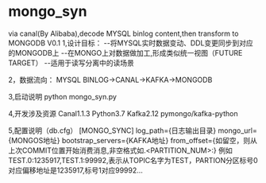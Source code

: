 # mongo_syn
via canal(By Alibaba),decode MYSQL binlog content,then transform to MONGODB
V0.1
1,设计目标：
  --将MYSQL实时数据变动、DDL变更同步到对应的MONGODB上
  --在MONGO上对数据做加工,形成类似统一视图（FUTURE TARGET）
  --适用于读写分离中的读场景

2，数据流向：
  MYSQL BINLOG->CANAL->KAFKA->MONGODB

3,启动说明
  python mongo_syn.py <TOPCI> <CONSUMER-GROUP-NAME> 

4,开发涉及资源
  Canal1.1.3
  Python3.7
  Kafka2.12
  pymongo/kafka-python

5,配置说明（db.cfg）
[MONGO_SYNC]
  log_path={日志输出目录}
  mongo_url={MONGOS地址}
  bootstrap_servers={KAFKA地址}
  from_offset={如留空，则从上次COMMIT位置开始消费消息,非空格式如<TOPIC>.<PARTITION_NUM>:<OFFSET>}
              例如TEST.0:1235917,TEST.1:99992,表示从TOPIC名字为TEST，PARTION分区标号0对应偏移地址是1235917,标号1对应99992...
